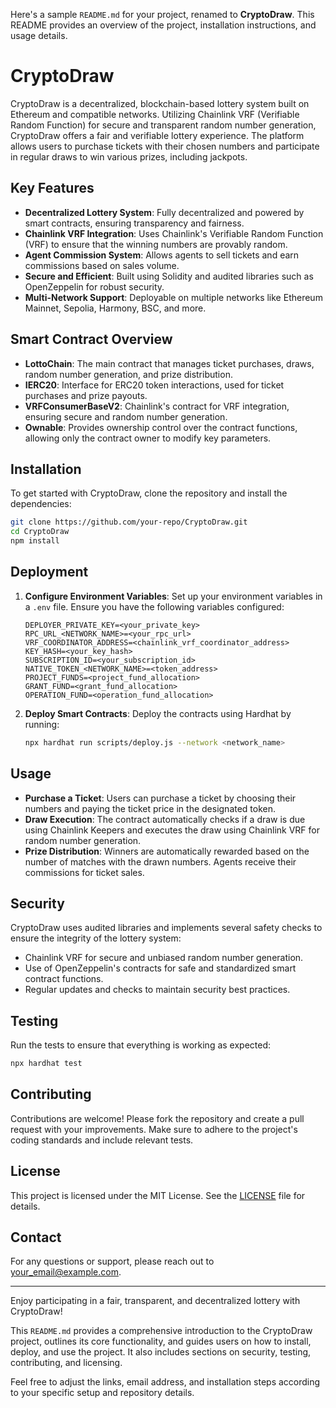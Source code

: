 Here's a sample `README.md` for your project, renamed to **CryptoDraw**. This README provides an overview of the project, installation instructions, and usage details.


# CryptoDraw

CryptoDraw is a decentralized, blockchain-based lottery system built on Ethereum and compatible networks. Utilizing Chainlink VRF (Verifiable Random Function) for secure and transparent random number generation, CryptoDraw offers a fair and verifiable lottery experience. The platform allows users to purchase tickets with their chosen numbers and participate in regular draws to win various prizes, including jackpots.

## Key Features

- **Decentralized Lottery System**: Fully decentralized and powered by smart contracts, ensuring transparency and fairness.
- **Chainlink VRF Integration**: Uses Chainlink's Verifiable Random Function (VRF) to ensure that the winning numbers are provably random.
- **Agent Commission System**: Allows agents to sell tickets and earn commissions based on sales volume.
- **Secure and Efficient**: Built using Solidity and audited libraries such as OpenZeppelin for robust security.
- **Multi-Network Support**: Deployable on multiple networks like Ethereum Mainnet, Sepolia, Harmony, BSC, and more.

## Smart Contract Overview

- **LottoChain**: The main contract that manages ticket purchases, draws, random number generation, and prize distribution.
- **IERC20**: Interface for ERC20 token interactions, used for ticket purchases and prize payouts.
- **VRFConsumerBaseV2**: Chainlink's contract for VRF integration, ensuring secure and random number generation.
- **Ownable**: Provides ownership control over the contract functions, allowing only the contract owner to modify key parameters.

## Installation

To get started with CryptoDraw, clone the repository and install the dependencies:

```bash
git clone https://github.com/your-repo/CryptoDraw.git
cd CryptoDraw
npm install
```

## Deployment

1. **Configure Environment Variables**: Set up your environment variables in a `.env` file. Ensure you have the following variables configured:

    ```plaintext
    DEPLOYER_PRIVATE_KEY=<your_private_key>
    RPC_URL_<NETWORK_NAME>=<your_rpc_url>
    VRF_COORDINATOR_ADDRESS=<chainlink_vrf_coordinator_address>
    KEY_HASH=<your_key_hash>
    SUBSCRIPTION_ID=<your_subscription_id>
    NATIVE_TOKEN_<NETWORK_NAME>=<token_address>
    PROJECT_FUNDS=<project_fund_allocation>
    GRANT_FUND=<grant_fund_allocation>
    OPERATION_FUND=<operation_fund_allocation>
    ```

2. **Deploy Smart Contracts**: Deploy the contracts using Hardhat by running:

    ```bash
    npx hardhat run scripts/deploy.js --network <network_name>
    ```

## Usage

- **Purchase a Ticket**: Users can purchase a ticket by choosing their numbers and paying the ticket price in the designated token.
- **Draw Execution**: The contract automatically checks if a draw is due using Chainlink Keepers and executes the draw using Chainlink VRF for random number generation.
- **Prize Distribution**: Winners are automatically rewarded based on the number of matches with the drawn numbers. Agents receive their commissions for ticket sales.

## Security

CryptoDraw uses audited libraries and implements several safety checks to ensure the integrity of the lottery system:

- Chainlink VRF for secure and unbiased random number generation.
- Use of OpenZeppelin's contracts for safe and standardized smart contract functions.
- Regular updates and checks to maintain security best practices.

## Testing

Run the tests to ensure that everything is working as expected:

```bash
npx hardhat test
```

## Contributing

Contributions are welcome! Please fork the repository and create a pull request with your improvements. Make sure to adhere to the project's coding standards and include relevant tests.

## License

This project is licensed under the MIT License. See the [LICENSE](LICENSE) file for details.

## Contact

For any questions or support, please reach out to [your_email@example.com](mailto:your_email@example.com).

---

Enjoy participating in a fair, transparent, and decentralized lottery with CryptoDraw!

This `README.md` provides a comprehensive introduction to the CryptoDraw project, outlines its core functionality, and guides users on how to install, deploy, and use the project. It also includes sections on security, testing, contributing, and licensing.



Feel free to adjust the links, email address, and installation steps according to your specific setup and repository details.
